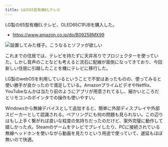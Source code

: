 ```yaml
---
title: LGの65型有機ELテレビ
---
```


LG製の65型有機ELテレビ、OLED65C1PJBを購入した。

- https://www.amazon.co.jp/dp/B09258MX99

![](https://i.imgur.com/VwNXlDlh.jpg "設置してみた様子。こうなるとソファが欲しい")

これまでの住居では、テレビを持たずに天井吊りでプロジェクターを使っていた。しかし音声のことなども考えると流石に配線が面倒になってきており、今回新しい住居に引越したことを機にテレビに移行した。

LG製のwebOSを利用しているということで不安はあったものの、使ってみると使い勝手が良かったので満足している。AmazonプライムビデオやNetflix、YouTubeなんかは当たり前のようにアプリが用意されてるし、細かいところだとリモコンのポインタでの操作も使いやすい。

Windowsから無線デバイスとして追加すると、簡単に外部ディスプレイや外部スピーカーとして認識される。ペアリングにも何の問題も見られない。この辺りはもし上手く繋がれば良いな程度の気持ちだったのだけど、案外完璧に動作して嬉しかった点。Steamのゲームをテレビでプレイしたり、PCに接続されている無線ヘッドホンを使いながら動画を見たりという用途で使っていて、遅延もほぼ無いので快適。
